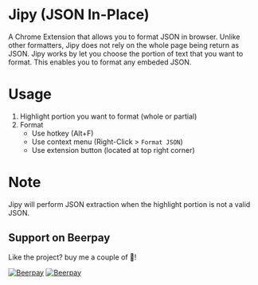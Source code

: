 # Jipy (JSON In-Place)

A Chrome Extension that allows you to format JSON in browser. Unlike other formatters, Jipy does not rely on the whole page being return as JSON. Jipy works by let you choose the portion of text that you want to format. This enables you to format any embeded JSON.

# Usage
1. Highlight portion you want to format (whole or partial)
2. Format
    - Use hotkey (Alt+F)
    - Use context menu (Right-Click > `Format JSON`)
    - Use extension button (located at top right corner)

# Note
Jipy will perform JSON extraction when the highlight portion is not a valid JSON.
## Support on Beerpay
Like the project? buy me a couple of :beers:!

[![Beerpay](https://beerpay.io/twskj/OperaExt-JSON-In-Place/badge.svg?style=beer-square)](https://beerpay.io/twskj/OperaExt-JSON-In-Place)  [![Beerpay](https://beerpay.io/twskj/OperaExt-JSON-In-Place/make-wish.svg?style=flat-square)](https://beerpay.io/twskj/OperaExt-JSON-In-Place?focus=wish)
